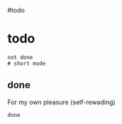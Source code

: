 #todo
# todo

```tasks
not done 
# short mode
```


## done 
For my own pleasure (self-rewading)

```tasks
done
```

